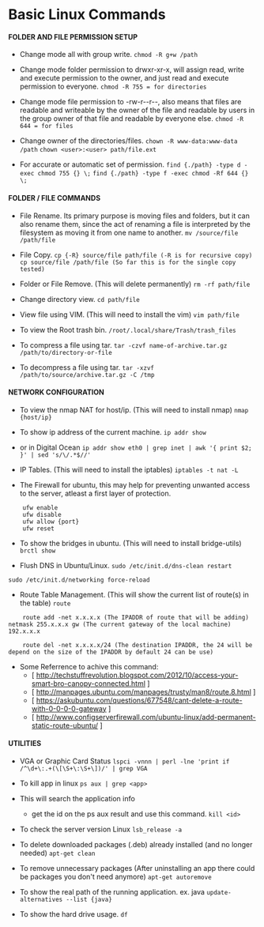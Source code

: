 # Basic Linux Commands

#### FOLDER AND FILE PERMISSION SETUP  
- Change mode all with group write.
```chmod -R g+w /path```

- Change mode folder permission to drwxr-xr-x, will assign read, write and execute permission to the owner, 
    and just read and execute permission to everyone.
```chmod -R 755 = for directories```

- Change mode file permission to -rw-r--r--, also means that files are readable and writeable by the owner of the file 
    and readable by users in the group owner of that file and readable by everyone else.
```chmod -R 644 = for files```

- Change owner of the directories/files.
```chown -R www-data:www-data /path```
```chown <user>:<user> path/file.ext```

- For accurate or automatic set of permission.
```find {./path} -type d -exec chmod 755 {} \;```
```find {./path} -type f -exec chmod -Rf 644 {} \;```

#### FOLDER / FILE COMMANDS ####
- File Rename. Its primary purpose is moving files and folders, but it can also rename them, 
    since the act of renaming a file is interpreted by the filesystem as moving it from one name to another.
```mv /source/file /path/file```

- File Copy.
```cp {-R} source/file path/file (-R is for recursive copy)```
```cp source/file /path/file (So far this is for the single copy tested)```

- Folder or File Remove. (This will delete permanently)
```rm -rf path/file```

- Change directory view.
```cd path/file```

- View file using VIM. (This will need to install the vim)
```vim path/file```        

- To view the Root trash bin.
```/root/.local/share/Trash/trash_files```

- To compress a file using tar.
```tar -czvf name-of-archive.tar.gz /path/to/directory-or-file```

- To decompress a file using tar.
```tar -xzvf /path/to/source/archive.tar.gz -C /tmp```

#### NETWORK CONFIGURATION ####
- To view the nmap NAT for host/ip. (This will need to install nmap)
```nmap {host/ip}```

- To show ip address of the current machine.
```ip addr show```

- or in Digital Ocean
```ip addr show eth0 | grep inet | awk '{ print $2; }' | sed 's/\/.*$//'```

- IP Tables. (This will need to install the iptables)
```iptables -t nat -L```

- The Firewall for ubuntu, this may help for preventing unwanted access to the server, atleast a first layer of protection.
```
    ufw enable
    ufw disable
    ufw allow {port}
    ufw reset
```

- To show the bridges in ubuntu. (This will need to install bridge-utils)
```brctl show```
   
- Flush DNS in Ubuntu/Linux.
```sudo /etc/init.d/dns-clean restart```

```sudo /etc/init.d/networking force-reload```

- Route Table Management. (This will show the current list of route(s) in the table) ```route ```
```
    route add -net x.x.x.x (The IPADDR of route that will be adding) netmask 255.x.x.x gw (The current gateway of the local machine) 192.x.x.x
```
```
    route del -net x.x.x.x/24 (The destination IPADDR, the 24 will be depend on the size of the IPADDR by default 24 can be use)
```

- Some Referrence to achive this command:
    * [ http://techstuffrevolution.blogspot.com/2012/10/access-your-smart-bro-canopy-connected.html ]
    * [ http://manpages.ubuntu.com/manpages/trusty/man8/route.8.html ]
    * [ https://askubuntu.com/questions/677548/cant-delete-a-route-with-0-0-0-0-gateway ]
    * [ http://www.configserverfirewall.com/ubuntu-linux/add-permanent-static-route-ubuntu/ ]

#### UTILITIES ####
- VGA or Graphic Card Status
```lspci -vnnn | perl -lne 'print if /^\d+\:.+(\[\S+\:\S+\])/' | grep VGA```

- To kill app in linux
```ps aux | grep <app>```

- This will search the application info
    - get the id on the ps aux result and use this command.
```kill <id>```      
    
- To check the server version Linux
```lsb_release -a```

- To delete downloaded packages (.deb) already installed (and no longer needed) 
```apt-get clean```

- To remove unnecessary packages (After uninstalling an app there could be packages you don't need anymore)
```apt-get autoremove```

- To show the real path of the running application. ex. java
```update-alternatives --list {java}```

- To show the hard drive usage.
```df```
